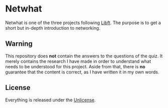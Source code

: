 # Netwhat
Netwhat is one of the three projects following [Libft](https://github.com/maxdesalle/42/tree/main/libft). The purpose is to get a short but in-depth introduction to networking.

## Warning
This repository does **not** contain the answers to the questions of the quiz. It merely contains the research I have made in order to understand what needs to be understood for this project. Aside from that, there is **no** guarantee that the content is correct, as I have written it in my own words.

## License
Everything is released under the [Unlicense](https://github.com/maxdesalle/42/blob/main/LICENSE).
